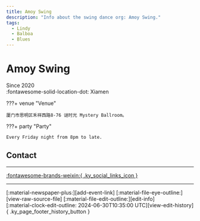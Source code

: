 ```yaml
---
title: Amoy Swing
description: "Info about the swing dance org: Amoy Swing."
tags:
  - Lindy
  - Balboa
  - Blues
---
```


# Amoy Swing

Since 2020  
:fontawesome-solid-location-dot: Xiamen  


???+ venue "Venue"

    厦门市思明区禾祥西路8-76 谜时光 Mystery Ballroom。  

???+ party "Party"

    Every Friday night from 8pm to late.  

## Contact


---

 [:fontawesome-brands-weixin:{ .ky_social_links_icon }](# "Amoy Swing")

---

<div class="ky_page_footer" markdown>
<div class="ky_page_footer_trailing" markdown="span">
[:material-newspaper-plus:][add-event-link]
[:material-file-eye-outline:][view-raw-source-file]
[:material-file-edit-outline:][edit-info]
</div>
<div class="ky_page_footer_leading" markdown="span">
[:material-clock-edit-outline: 2024-06-30T10:35:00 UTC][view-edit-history]{ .ky_page_footer_history_button }
</div>
</div>

[add-event-link]: https://github.com/swingdance/events/issues/new?assignees=&labels=add+event&projects=&template=02-add_entity.yml&title=Add%20Event%3A%20zh_CN%20%E2%80%A2%20%3CName%3E&region=zh_CN&province=Fujian&city=Xiamen&org_id=amoy-swing "Add Event"
[view-raw-source-file]: https://github.com/swingdance/orgs/blob/main/zh_CN/amoy-swing.json "View Raw Source File"
[edit-info]: https://github.com/swingdance/orgs/issues/new?assignees=&labels=update+org&projects=&template=03-update_entity.yml&title=Update%20Org%3A%20zh_CN%20%E2%80%A2%20Amoy%20Swing&region=zh_CN&id=amoy-swing&name=Amoy%20Swing "Edit Info"

[view-edit-history]: https://github.com/swingdance/orgs/commits/main/zh_CN/amoy-swing.json "View Edit History"
